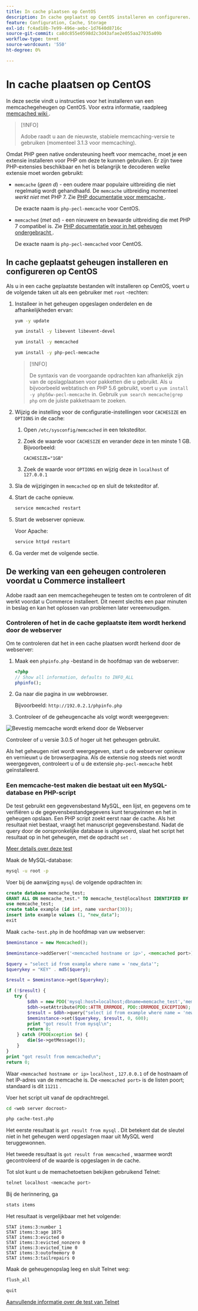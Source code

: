 ```yaml
---
title: In cache plaatsen op CentOS
description: In cache geplaatst op CentOS installeren en configureren.
feature: Configuration, Cache, Storage
exl-id: fc4ad18b-7e99-496e-aebc-1d7640d8716c
source-git-commit: ca8dc855e0598d2c3d43afae2e055aa27035a09b
workflow-type: tm+mt
source-wordcount: '550'
ht-degree: 0%

---
```


# In cache plaatsen op CentOS

In deze sectie vindt u instructies voor het installeren van een memcachegeheugen op CentOS. Voor extra informatie, raadpleeg [ memcached wiki ](https://github.com/memcached/old-wiki).

>[!INFO]
>
>Adobe raadt u aan de nieuwste, stabiele memcaching-versie te gebruiken (momenteel 3.1.3 voor memcaching).

Omdat PHP geen native ondersteuning heeft voor memcache, moet je een extensie installeren voor PHP om deze te kunnen gebruiken. Er zijn twee PHP-extensies beschikbaar en het is belangrijk te decoderen welke extensie moet worden gebruikt:

- `memcache` (_geen d_) - een oudere maar populaire uitbreiding die niet regelmatig wordt gehandhaafd.
De `memcache` uitbreiding momenteel _werkt niet_ met PHP 7. Zie [ PHP documentatie voor memcache ](https://www.php.net/manual/en/book.memcache.php).

  De exacte naam is `php-pecl-memcache` voor CentOS.

- `memcached` (_met a`d`_) - een nieuwere en bewaarde uitbreiding die met PHP 7 compatibel is. Zie [ PHP documentatie voor in het geheugen ondergebracht ](https://www.php.net/manual/en/book.memcached.php).

  De exacte naam is `php-pecl-memcached` voor CentOS.

## In cache geplaatst geheugen installeren en configureren op CentOS

Als u in een cache geplaatste bestanden wilt installeren op CentOS, voert u de volgende taken uit als een gebruiker met `root` -rechten:

1. Installeer in het geheugen opgeslagen onderdelen en de afhankelijkheden ervan:

   ```bash
   yum -y update
   ```

   ```bash
   yum install -y libevent libevent-devel
   ```

   ```bash
   yum install -y memcached
   ```

   ```bash
   yum install -y php-pecl-memcache
   ```

   >[!INFO]
   >
   >De syntaxis van de voorgaande opdrachten kan afhankelijk zijn van de opslagplaatsen voor pakketten die u gebruikt. Als u bijvoorbeeld webtatisch en PHP 5.6 gebruikt, voert u `yum install -y php56w-pecl-memcache` in. Gebruik `yum search memcache|grep php` om de juiste pakketnaam te zoeken.


1. Wijzig de instelling voor de configuratie-instellingen voor `CACHESIZE` en `OPTIONS` in de cache:

   1. Open `/etc/sysconfig/memcached` in een teksteditor.
   1. Zoek de waarde voor `CACHESIZE` en verander deze in ten minste 1 GB. Bijvoorbeeld:

      ```config
      CACHESIZE="1GB"
      ```

   1. Zoek de waarde voor `OPTIONS` en wijzig deze in `localhost` of `127.0.0.1`

1. Sla de wijzigingen in `memcached` op en sluit de teksteditor af.
1. Start de cache opnieuw.

   ```bash
   service memcached restart
   ```

1. Start de webserver opnieuw.

   Voor Apache:

   ```bash
   service httpd restart
   ```

1. Ga verder met de volgende sectie.

## De werking van een geheugen controleren voordat u Commerce installeert

Adobe raadt aan een memcachegeheugen te testen om te controleren of dit werkt voordat u Commerce installeert. Dit neemt slechts een paar minuten in beslag en kan het oplossen van problemen later vereenvoudigen.

### Controleren of het in de cache geplaatste item wordt herkend door de webserver

Om te controleren dat het in een cache plaatsen wordt herkend door de webserver:

1. Maak een `phpinfo.php` -bestand in de hoofdmap van de webserver:

   ```php
   <?php
   // Show all information, defaults to INFO_ALL
   phpinfo();
   ```

1. Ga naar die pagina in uw webbrowser.

   Bijvoorbeeld: `http://192.0.2.1/phpinfo.php`

1. Controleer of de geheugencache als volgt wordt weergegeven:

![ Bevestig memcache wordt erkend door de Webserver ](../../assets/configuration/memcache.png)

Controleer of u versie 3.0.5 of hoger uit het geheugen gebruikt.

Als het geheugen niet wordt weergegeven, start u de webserver opnieuw en vernieuwt u de browserpagina. Als de extensie nog steeds niet wordt weergegeven, controleert u of u de extensie `php-pecl-memcache` hebt geïnstalleerd.

### Een memcache-test maken die bestaat uit een MySQL-database en PHP-script

De test gebruikt een gegevensbestand MySQL, een lijst, en gegevens om te verifiëren u de gegevensbestandgegevens kunt terugwinnen en het in geheugen opslaan. Een PHP script zoekt eerst naar de cache. Als het resultaat niet bestaat, vraagt het manuscript gegevensbestand. Nadat de query door de oorspronkelijke database is uitgevoerd, slaat het script het resultaat op in het geheugen, met de opdracht `set` .

[ Meer details over deze test ](https://www.digitalocean.com/community/tutorials/how-to-install-and-use-memcache-on-ubuntu-12-04)

Maak de MySQL-database:

```bash
mysql -u root -p
```

Voer bij de aanwijzing `mysql` de volgende opdrachten in:

```sql
create database memcache_test;
GRANT ALL ON memcache_test.* TO memcache_test@localhost IDENTIFIED BY 'memcache_test';
use memcache_test;
create table example (id int, name varchar(30));
insert into example values (1, "new_data");
exit
```

Maak `cache-test.php` in de hoofdmap van uw webserver:

```php
$meminstance = new Memcached();

$meminstance->addServer('<memcached hostname or ip>', <memcached port>);

$query = "select id from example where name = 'new_data'";
$querykey = "KEY" . md5($query);

$result = $meminstance->get($querykey);

if (!$result) {
   try {
        $dbh = new PDO('mysql:host=localhost;dbname=memcache_test','memcache_test','memcache_test');
        $dbh->setAttribute(PDO::ATTR_ERRMODE, PDO::ERRMODE_EXCEPTION);
        $result = $dbh->query("select id from example where name = 'new_data'")->fetch();
        $meminstance->set($querykey, $result, 0, 600);
        print "got result from mysql\n";
        return 0;
    } catch (PDOException $e) {
        die($e->getMessage());
    }
}
print "got result from memcached\n";
return 0;
```

Waar `<memcached hostname or ip>` `localhost` , `127.0.0.1` of de hostnaam of het IP-adres van de memcache is. De `<memcached port>` is de listen poort; standaard is dit `11211` .

Voer het script uit vanaf de opdrachtregel.

```bash
cd <web server docroot>
```

```bash
php cache-test.php
```

Het eerste resultaat is `got result from mysql` . Dit betekent dat de sleutel niet in het geheugen werd opgeslagen maar uit MySQL werd teruggewonnen.

Het tweede resultaat is `got result from memcached` , waarmee wordt gecontroleerd of de waarde is opgeslagen in de cache.

Tot slot kunt u de memachetoetsen bekijken gebruikend Telnet:

```bash
telnet localhost <memcache port>
```

Bij de herinnering, ga

```bash
stats items
```

Het resultaat is vergelijkbaar met het volgende:

```
STAT items:3:number 1
STAT items:3:age 1075
STAT items:3:evicted 0
STAT items:3:evicted_nonzero 0
STAT items:3:evicted_time 0
STAT items:3:outofmemory 0
STAT items:3:tailrepairs 0
```

Maak de geheugenopslag leeg en sluit Telnet weg:

```bash
flush_all
```

```bash
quit
```

[ Aanvullende informatie over de test van Telnet ](https://darkcoding.net/software/memcached-list-all-keys/)

